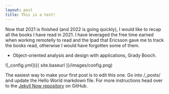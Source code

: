 ```yaml
---
layout: post
title: This is a test!
---
```

Now that 2021 is finished (and 2022 is going quickly), I would like to recap all the books I have read in 2021. I have leveraged the free time earned when working remotelly to read and the Ipad that Ericsson gave me to track the books read, otherwise I would have forgotten some of them.

- Object-oriented analysis and design with applications, Grady Booch.

![_config.yml]({{ site.baseurl }}/images/config.png)

The easiest way to make your first post is to edit this one. Go into /_posts/ and update the Hello World markdown file. For more instructions head over to the [Jekyll Now repository](https://github.com/barryclark/jekyll-now) on GitHub.
